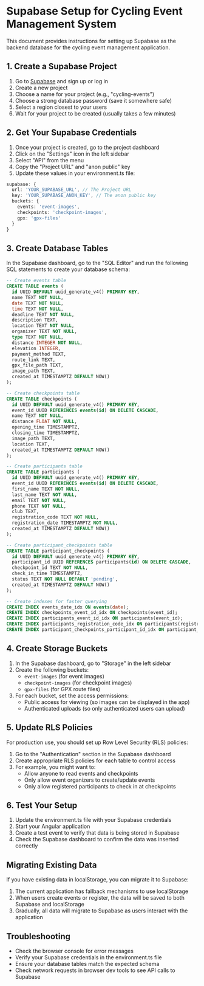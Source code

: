 # Supabase Setup for Cycling Event Management System

This document provides instructions for setting up Supabase as the backend database for the cycling event management application.

## 1. Create a Supabase Project

1. Go to [Supabase](https://supabase.com/) and sign up or log in
2. Create a new project
3. Choose a name for your project (e.g., "cycling-events")
4. Choose a strong database password (save it somewhere safe)
5. Select a region closest to your users
6. Wait for your project to be created (usually takes a few minutes)

## 2. Get Your Supabase Credentials

1. Once your project is created, go to the project dashboard
2. Click on the "Settings" icon in the left sidebar
3. Select "API" from the menu
4. Copy the "Project URL" and "anon public" key
5. Update these values in your environment.ts file:

```typescript
supabase: {
  url: 'YOUR_SUPABASE_URL', // The Project URL
  key: 'YOUR_SUPABASE_ANON_KEY', // The anon public key
  buckets: {
    events: 'event-images',
    checkpoints: 'checkpoint-images',
    gpx: 'gpx-files'
  }
}
```

## 3. Create Database Tables

In the Supabase dashboard, go to the "SQL Editor" and run the following SQL statements to create your database schema:

```sql
-- Create events table
CREATE TABLE events (
  id UUID DEFAULT uuid_generate_v4() PRIMARY KEY,
  name TEXT NOT NULL,
  date TEXT NOT NULL,
  time TEXT NOT NULL,
  deadline TEXT NOT NULL,
  description TEXT,
  location TEXT NOT NULL,
  organizer TEXT NOT NULL,
  type TEXT NOT NULL,
  distance INTEGER NOT NULL,
  elevation INTEGER,
  payment_method TEXT,
  route_link TEXT,
  gpx_file_path TEXT,
  image_path TEXT,
  created_at TIMESTAMPTZ DEFAULT NOW()
);

-- Create checkpoints table
CREATE TABLE checkpoints (
  id UUID DEFAULT uuid_generate_v4() PRIMARY KEY,
  event_id UUID REFERENCES events(id) ON DELETE CASCADE,
  name TEXT NOT NULL,
  distance FLOAT NOT NULL,
  opening_time TIMESTAMPTZ,
  closing_time TIMESTAMPTZ,
  image_path TEXT,
  location TEXT,
  created_at TIMESTAMPTZ DEFAULT NOW()
);

-- Create participants table
CREATE TABLE participants (
  id UUID DEFAULT uuid_generate_v4() PRIMARY KEY,
  event_id UUID REFERENCES events(id) ON DELETE CASCADE,
  first_name TEXT NOT NULL,
  last_name TEXT NOT NULL,
  email TEXT NOT NULL,
  phone TEXT NOT NULL,
  club TEXT,
  registration_code TEXT NOT NULL,
  registration_date TIMESTAMPTZ NOT NULL,
  created_at TIMESTAMPTZ DEFAULT NOW()
);

-- Create participant_checkpoints table
CREATE TABLE participant_checkpoints (
  id UUID DEFAULT uuid_generate_v4() PRIMARY KEY,
  participant_id UUID REFERENCES participants(id) ON DELETE CASCADE,
  checkpoint_id TEXT NOT NULL,
  check_in_time TIMESTAMPTZ,
  status TEXT NOT NULL DEFAULT 'pending',
  created_at TIMESTAMPTZ DEFAULT NOW()
);

-- Create indexes for faster querying
CREATE INDEX events_date_idx ON events(date);
CREATE INDEX checkpoints_event_id_idx ON checkpoints(event_id);
CREATE INDEX participants_event_id_idx ON participants(event_id);
CREATE INDEX participants_registration_code_idx ON participants(registration_code);
CREATE INDEX participant_checkpoints_participant_id_idx ON participant_checkpoints(participant_id);
```

## 4. Create Storage Buckets

1. In the Supabase dashboard, go to "Storage" in the left sidebar
2. Create the following buckets:
   - `event-images` (for event images)
   - `checkpoint-images` (for checkpoint images)
   - `gpx-files` (for GPX route files)
3. For each bucket, set the access permissions:
   - Public access for viewing (so images can be displayed in the app)
   - Authenticated uploads (so only authenticated users can upload)

## 5. Update RLS Policies

For production use, you should set up Row Level Security (RLS) policies:

1. Go to the "Authentication" section in the Supabase dashboard
2. Create appropriate RLS policies for each table to control access
3. For example, you might want to:
   - Allow anyone to read events and checkpoints
   - Only allow event organizers to create/update events
   - Only allow registered participants to check in at checkpoints

## 6. Test Your Setup

1. Update the environment.ts file with your Supabase credentials
2. Start your Angular application
3. Create a test event to verify that data is being stored in Supabase
4. Check the Supabase dashboard to confirm the data was inserted correctly

## Migrating Existing Data

If you have existing data in localStorage, you can migrate it to Supabase:

1. The current application has fallback mechanisms to use localStorage
2. When users create events or register, the data will be saved to both Supabase and localStorage
3. Gradually, all data will migrate to Supabase as users interact with the application

## Troubleshooting

- Check the browser console for error messages
- Verify your Supabase credentials in the environment.ts file
- Ensure your database tables match the expected schema
- Check network requests in browser dev tools to see API calls to Supabase 